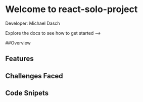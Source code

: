 # Welcome to react-solo-project

Developer: Michael Dasch 

Explore the docs to see how to get started --> 

##Overview



## Features 


## Challenges Faced


## Code Snipets 
